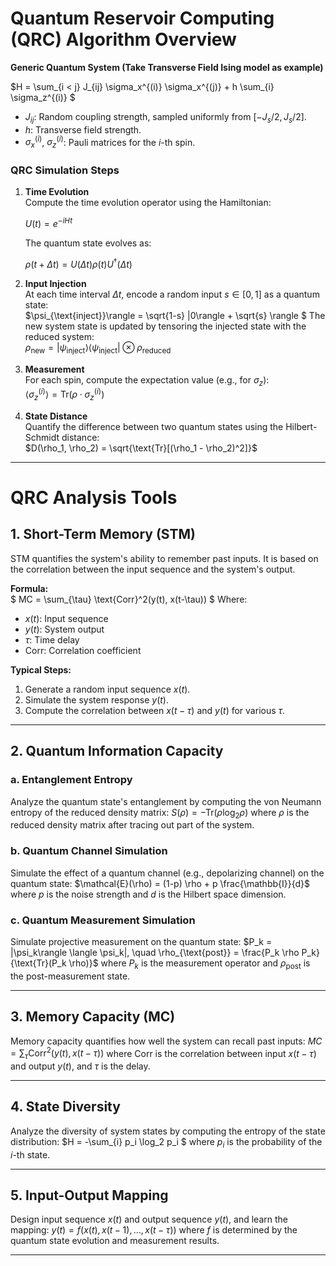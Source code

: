 # Quantum Reservoir Computing (QRC) Algorithm Overview

**Generic Quantum System (Take Transverse Field Ising model as example)**

$H = \sum_{i < j} J_{ij} \sigma_x^{(i)} \sigma_x^{(j)} + h \sum_{i} \sigma_z^{(i)} $

- $J_{ij}$: Random coupling strength, sampled uniformly from $[-J_s/2, J_s/2]$.
- $h$: Transverse field strength.
- $\sigma_x^{(i)}$, $\sigma_z^{(i)}$: Pauli matrices for the $i$-th spin.

### QRC Simulation Steps

1. **Time Evolution**  
   Compute the time evolution operator using the Hamiltonian: 

   $U(t) = e^{-i H t}$

   The quantum state evolves as:  

   $\rho(t + \Delta t) = U(\Delta t) \rho(t) U^\dagger(\Delta t)$

2. **Input Injection**  
   At each time interval $\Delta t$, encode a random input $s \in [0, 1]$ as a quantum state:  
   $\psi_{\text{inject}}\rangle = \sqrt{1-s} |0\rangle + \sqrt{s} \rangle $
   The new system state is updated by tensoring the injected state with the reduced system:  
   $\rho_{\text{new}} = |\psi_{\text{inject}}\rangle\langle\psi_{\text{inject}}| \otimes \rho_{\text{reduced}}$

3. **Measurement**  
   For each spin, compute the expectation value (e.g., for $\sigma_z$):  
   $\langle \sigma_z^{(i)} \rangle = \text{Tr}(\rho \cdot \sigma_z^{(i)})$

4. **State Distance**  
   Quantify the difference between two quantum states using the Hilbert-Schmidt distance:  
   $D(\rho_1, \rho_2) = \sqrt{\text{Tr}[(\rho_1 - \rho_2)^2]}$

---

# QRC Analysis Tools

## 1. Short-Term Memory (STM)

STM quantifies the system's ability to remember past inputs. It is based on the correlation between the input sequence and the system's output.

**Formula:**  
$ MC = \sum_{\tau} \text{Corr}^2(y(t), x(t-\tau)) $
Where:
- $x(t)$: Input sequence
- $y(t)$: System output
- $\tau$: Time delay
- $\text{Corr}$: Correlation coefficient

**Typical Steps:**
1. Generate a random input sequence $x(t)$.
2. Simulate the system response $y(t)$.
3. Compute the correlation between $x(t-\tau)$ and $y(t)$ for various $\tau$.

---

## 2. Quantum Information Capacity

### a. Entanglement Entropy

Analyze the quantum state's entanglement by computing the von Neumann entropy of the reduced density matrix:
$S(\rho) = -\text{Tr}(\rho \log_2 \rho)$
where $\rho$ is the reduced density matrix after tracing out part of the system.

### b. Quantum Channel Simulation

Simulate the effect of a quantum channel (e.g., depolarizing channel) on the quantum state:
$\mathcal{E}(\rho) = (1-p) \rho + p \frac{\mathbb{I}}{d}$
where $p$ is the noise strength and $d$ is the Hilbert space dimension.

### c. Quantum Measurement Simulation

Simulate projective measurement on the quantum state:
$P_k = |\psi_k\rangle \langle \psi_k|, \quad \rho_{\text{post}} = \frac{P_k \rho P_k}{\text{Tr}(P_k \rho)}$
where $P_k$ is the measurement operator and $\rho_{\text{post}}$ is the post-measurement state.

---

## 3. Memory Capacity (MC)

Memory capacity quantifies how well the system can recall past inputs:
$MC = \sum_{\tau} \text{Corr}^2(y(t), x(t-\tau))$
where $\text{Corr}$ is the correlation between input $x(t-\tau)$ and output $y(t)$, and $\tau$ is the delay.

---

## 4. State Diversity

Analyze the diversity of system states by computing the entropy of the state distribution:
$H = -\sum_{i} p_i \log_2 p_i $
where $p_i$ is the probability of the $i$-th state.

---

## 5. Input-Output Mapping

Design input sequence $x(t)$ and output sequence $y(t)$, and learn the mapping:
$y(t) = f(x(t), x(t-1), \dots, x(t-\tau))$
where $f$ is determined by the quantum state evolution and measurement results.

---
